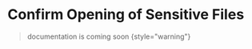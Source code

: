 <show-structure for="chapter,procedure,tab,def"/>

# Confirm Opening of Sensitive Files

> documentation is coming soon
{style="warning"}

